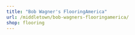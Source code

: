 ```yaml
---
title: "Bob Wagner's FlooringAmerica"
url: /middletown/bob-wagners-flooringamerica/
shop: flooring
---
```

